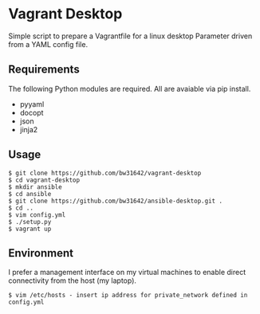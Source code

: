 # Vagrant Desktop

Simple script to prepare a Vagrantfile for a linux desktop
Parameter driven from a YAML config file.

## Requirements

The following Python modules are required. All are avaiable via pip install.

- pyyaml
- docopt
- json
- jinja2

## Usage

    $ git clone https://github.com/bw31642/vagrant-desktop
    $ cd vagrant-desktop
    $ mkdir ansible
    $ cd ansible
    $ git clone https://github.com/bw31642/ansible-desktop.git .
    $ cd ..
    $ vim config.yml
    $ ./setup.py
    $ vagrant up 

## Environment
I prefer a management interface on my virtual machines to enable direct connectivity from the host (my laptop).

    $ vim /etc/hosts - insert ip address for private_network defined in config.yml

